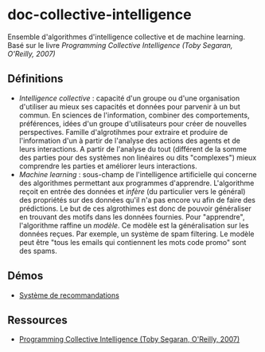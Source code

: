 # doc-collective-intelligence

Ensemble d'algorithmes d'intelligence collective et de machine learning. Basé sur le livre *Programming Collective Intelligence (Toby Segaran, O'Reilly, 2007)*

## Définitions

- *Intelligence collective* : capacité d'un groupe ou d'une organisation d'utiliser au mieux ses capacités et données pour parvenir à un but commun. En sciences de l'information, combiner des comportements, préférences, idées d'un groupe d'utilisateurs pour créer de nouvelles perspectives. Famille d'algrotihmes pour extraire et produire de l'information d'un à partir de l'analyse des actions des agents et de leurs interactions. A partir de l'analyse du tout (différent de la somme des parties pour des systèmes non linéaires ou dits "complexes") mieux comprendre les parties et améliorer leurs interactions.
- *Machine learning* : sous-champ de l'intelligence artificielle qui concerne des algorithmes permettant aux programmes d'apprendre. L'algorithme reçoit en entrée des données et *infère* (du particulier vers le général) des propriétés sur des données qu'il n'a pas encore vu afin de faire des prédictions. Le but de ces algrothimes est donc de pouvoir généraliser en trouvant des motifs dans les données fournies. Pour "apprendre", l'algorithme raffine un *modèle*. Ce modèle est la généralisation sur les données reçues. Par exemple, un système de spam filtering. Le modèle peut être "tous les emails qui contiennent les mots code promo" sont des spams. 

## Démos

- [Système de recommandations](./making-recommandantions/index.php)

## Ressources

- [Programming Collective Intelligence (Toby Segaran, O'Reilly, 2007)](https://learning.oreilly.com/library/view/programming-collective-intelligence/9780596529321/)